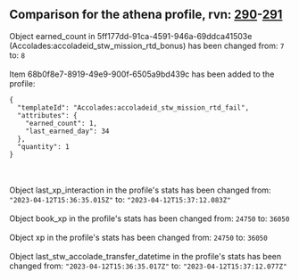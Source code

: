 ## Comparison for the athena profile, rvn: [290](https://github.com/PRO100KatYT/FortniteProfileRevisions/tree/main/profiles/athena/290%20athena.json)-[291](https://github.com/PRO100KatYT/FortniteProfileRevisions/tree/main/profiles/athena/291%20athena.json)

Object earned_count in 5ff177dd-91ca-4591-946a-69ddca41503e (Accolades:accoladeid_stw_mission_rtd_bonus) has been changed from: `7` to: `8`
<br><br>
Item 68b0f8e7-8919-49e9-900f-6505a9bd439c has been added to the profile:

```
{
  "templateId": "Accolades:accoladeid_stw_mission_rtd_fail",
  "attributes": {
    "earned_count": 1,
    "last_earned_day": 34
  },
  "quantity": 1
}
```

<br><br>
Object last_xp_interaction in the profile's stats has been changed from: `"2023-04-12T15:36:35.015Z"` to: `"2023-04-12T15:37:12.083Z"`
<br><br>
Object book_xp in the profile's stats has been changed from: `24750` to: `36050`
<br><br>
Object xp in the profile's stats has been changed from: `24750` to: `36050`
<br><br>
Object last_stw_accolade_transfer_datetime in the profile's stats has been changed from: `"2023-04-12T15:36:35.017Z"` to: `"2023-04-12T15:37:12.077Z"`
<br><br>
